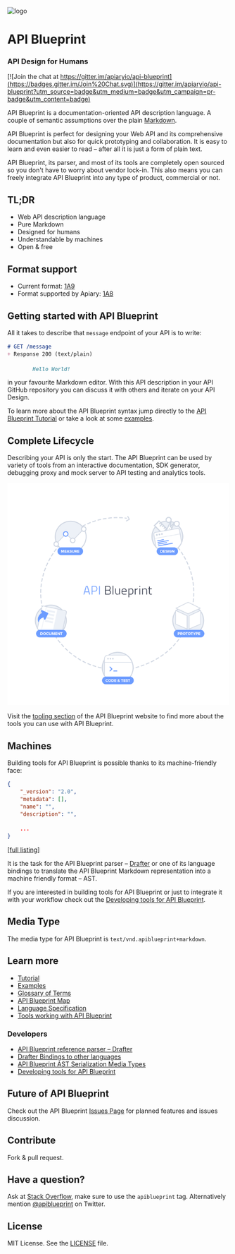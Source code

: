 ![logo](https://raw.github.com/apiaryio/api-blueprint/master/assets/logo_apiblueprint.png)

# API Blueprint
### API Design for Humans

[![Join the chat at https://gitter.im/apiaryio/api-blueprint](https://badges.gitter.im/Join%20Chat.svg)](https://gitter.im/apiaryio/api-blueprint?utm_source=badge&utm_medium=badge&utm_campaign=pr-badge&utm_content=badge)

API Blueprint is a documentation-oriented API description language. A couple of semantic assumptions over the plain [Markdown](http://daringfireball.net/projects/markdown/).

API Blueprint is perfect for designing your Web API and its comprehensive documentation but also for quick prototyping and collaboration. It is easy to learn and even easier to read – after all it is just a form of plain text.

API Blueprint, its parser, and most of its tools are completely open sourced so you don't have to worry about vendor lock-in. This also means you can freely integrate API Blueprint into any type of product, commercial or not.

## TL;DR
+ Web API description language
+ Pure Markdown
+ Designed for humans
+ Understandable by machines
+ Open & free

## Format support

* Current format: [1A9](https://github.com/apiaryio/api-blueprint/releases/tag/format-1A9)
* Format supported by Apiary: [1A8](https://github.com/apiaryio/api-blueprint/releases/tag/format-1A8)

## Getting started with API Blueprint
All it takes to describe that `message` endpoint of your API is to write:

```md
# GET /message
+ Response 200 (text/plain)

        Hello World!
```

in your favourite Markdown editor. With this API description in your API GitHub repository you can discuss it with others and iterate on your API Design.

To learn more about the API Blueprint syntax jump directly to the [API Blueprint Tutorial](Tutorial.md) or take a look at some [examples](https://github.com/apiaryio/api-blueprint/tree/master/examples).

## Complete Lifecycle
Describing your API is only the start. The API Blueprint can be used by variety of tools from an interactive documentation, SDK generator, debugging proxy and mock server to API testing and analytics tools.

![API Blueprint Lifecycle](assets/lifecycle.png)

Visit the [tooling section](http://apiblueprint.org/#tooling) of the API Blueprint website to find more about the tools you can use with API Blueprint.

## Machines
Building tools for API Blueprint is possible thanks to its machine-friendly face:

```json
{
    "_version": "2.0",
    "metadata": [],
    "name": "",
    "description": "",

    ...
}
```

\[[full listing](https://github.com/apiaryio/api-blueprint-ast#json-serialization)\]

It is the task for the API Blueprint parser – [Drafter][] or one of its language bindings to translate the API Blueprint Markdown representation into a machine friendly format – AST.

If you are interested in building tools for API Blueprint or just to integrate it with your workflow check out the [Developing tools for API Blueprint](https://github.com/apiaryio/api-blueprint/wiki/Developing-tools-for-API-Blueprint).

## Media Type
The media type for API Blueprint is `text/vnd.apiblueprint+markdown`.

## Learn more
+ [Tutorial](Tutorial.md)
+ [Examples](examples)
+ [Glossary of Terms](Glossary%20of%20Terms.md)
+ [API Blueprint Map](assets/map.png)
+ [Language Specification](API%20Blueprint%20Specification.md)
+ [Tools working with API Blueprint](http://apiblueprint.org/#tooling)

### Developers
+ [API Blueprint reference parser – Drafter](https://github.com/apiaryio/drafter)
+ [Drafter Bindings to other languages](https://github.com/apiaryio/drafter#bindings)
+ [API Blueprint AST Serialization Media Types](https://github.com/apiaryio/api-blueprint-ast)
+ [Developing tools for API Blueprint](https://github.com/apiaryio/api-blueprint/wiki/Developing-tools-for-API-Blueprint)

## Future of API Blueprint
Check out the API Blueprint [Issues Page](https://github.com/apiaryio/api-blueprint/issues) for planned features and issues discussion.

## Contribute
Fork & pull request.

## Have a question?
Ask at [Stack Overflow](http://stackoverflow.com/questions/tagged/apiblueprint), make sure to use the `apiblueprint` tag. Alternatively mention [@apiblueprint](https://twitter.com/apiblueprint) on Twitter.

## License
MIT License. See the [LICENSE](https://github.com/apiaryio/api-blueprint/blob/master/LICENSE) file.

[Drafter]: https://github.com/apiaryio/drafter
